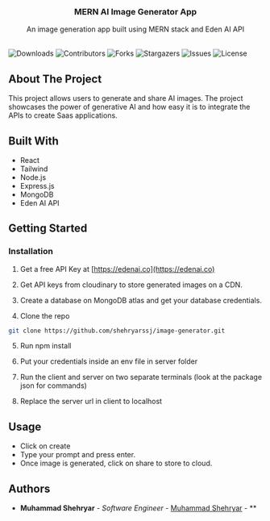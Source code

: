 <br/>
<p align="center">
  <h3 align="center">MERN AI Image Generator App</h3>

  <p align="center">
    An image generation app built using MERN stack and Eden AI API
    <br/>
    <br/>
  </p>
</p>

![Downloads](https://img.shields.io/github/downloads/shehryarssj/image-generator/total) ![Contributors](https://img.shields.io/github/contributors/shehryarssj/image-generator?color=dark-green) ![Forks](https://img.shields.io/github/forks/shehryarssj/image-generator?style=social) ![Stargazers](https://img.shields.io/github/stars/shehryarssj/image-generator?style=social) ![Issues](https://img.shields.io/github/issues/shehryarssj/image-generator) ![License](https://img.shields.io/github/license/shehryarssj/image-generator) 

## About The Project

This project allows users to generate and share AI images. The project showcases the power of generative AI and how easy it is to integrate the APIs to create Saas applications.

## Built With

* React
* Tailwind
* Node.js
* Express.js
* MongoDB
* Eden AI API

## Getting Started


### Installation

1. Get a free API Key at [https://edenai.co](https://edenai.co)

2.  Get API keys from cloudinary to store generated images on a CDN.

3. Create a database on MongoDB atlas and get your database credentials.

4. Clone the repo
```sh
git clone https://github.com/shehryarssj/image-generator.git
```
5. Run npm install

6. Put your credentials inside an env file in server folder

4. Run the client and server on two separate terminals (look at the package json for commands)

5. Replace the server url in client to localhost

## Usage

* Click on create
* Type your prompt and press enter.
* Once image is generated, click on share to store to cloud.

## Authors

* **Muhammad Shehryar** - *Software Engineer* - [Muhammad Shehryar](https://github.com/shehryarssj) - **
